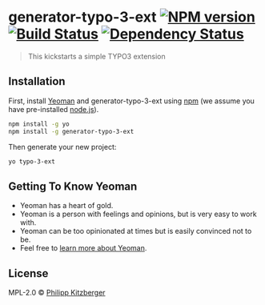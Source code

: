 # generator-typo-3-ext [![NPM version][npm-image]][npm-url] [![Build Status][travis-image]][travis-url] [![Dependency Status][daviddm-image]][daviddm-url]
> This kickstarts a simple TYPO3 extension

## Installation

First, install [Yeoman](http://yeoman.io) and generator-typo-3-ext using [npm](https://www.npmjs.com/) (we assume you have pre-installed [node.js](https://nodejs.org/)).

```bash
npm install -g yo
npm install -g generator-typo-3-ext
```

Then generate your new project:

```bash
yo typo-3-ext
```

## Getting To Know Yeoman

 * Yeoman has a heart of gold.
 * Yeoman is a person with feelings and opinions, but is very easy to work with.
 * Yeoman can be too opinionated at times but is easily convinced not to be.
 * Feel free to [learn more about Yeoman](http://yeoman.io/).

## License

MPL-2.0 © [Philipp Kitzberger]()


[npm-image]: https://badge.fury.io/js/generator-typo-3-ext.svg
[npm-url]: https://npmjs.org/package/generator-typo-3-ext
[travis-image]: https://travis-ci.org/Kitzberger/generator-typo-3-ext.svg?branch=master
[travis-url]: https://travis-ci.org/Kitzberger/generator-typo-3-ext
[daviddm-image]: https://david-dm.org/Kitzberger/generator-typo-3-ext.svg?theme=shields.io
[daviddm-url]: https://david-dm.org/Kitzberger/generator-typo-3-ext
